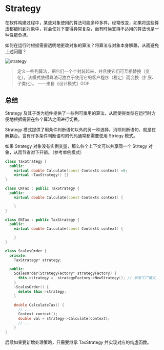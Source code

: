 # Strategy

在软件构建过程中，某些对象使用的算法可能多种多样，经常改变，如果将这些算法都编码到对象中，将会使对下变得异常复杂，而有时候支持不适用的算法也是一种性能负担。

如何在运行时根据需要透明地更改对象的算法？将算法与对象本身解耦，从而避免上述问题？

<img :src="$withBase('/images/c/design-pattern/strategy.png')" alt="strategy">

> 定义一些列算法，把它们一个个封装起来，并且使它们可互相替换（变化）。该模式使得算法可独立于使用它的客户程序（稳定）而变换（扩展、子类化）。 ——来自《设计模式》GOF

## 总结

Strategy 及其子类为组件提供了一些列可重用的算法，从而使得类型在运行时方便地根据需要在各个算法之间进行切换。

Strategy 模式提供了用条件判断语句以外的另一种选择，消除判断语句，就是在解耦合。含有许多条件判断语句的代码通常都需要使用 Strtegy 模式。

如果 Strategy 对象没有实例变量，那么各个上下文可以共享同一个 Strtegy 对象，从而节省对下开销。（参考单例模式）

```cpp
class TaxStrategy {
  public:
    virtual double Calculate(const Context& context) =0;
    virtual ~TaxStrategy() {}
}

class CNTax : public TaxStrategy {
  public:
    virtual double Calculate(const Context& context) {

    }
}

class ENTax : public TaxStrategy {
  public:
    virtual double Calculate(const Context& context) {

    }
}

class ScalesOrder {
  private:
    TaxStrategy* strategy;

  public:
    ScalesOrder(StrategyFactory* strategyFactory) {
      this->strategy =  strategyFactory->NewStrategy(); // 参考工厂模式
    }
    ~ScalesOrder() {
      delete this->strategy;
    }

    double CalculateTax() {
      // ...
      Context context();
      double val = strategy->Calculate(context);
      // ...
    }
}
```

后续如果要新增处理策略，只需要继承 TaxStrategy 并实现对应的纯虚函数。
